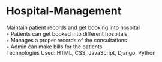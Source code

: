# Hospital-Management
Maintain patient records and get booking into hospital <br />
◦ Patients can get booked into different hospitals <br />
◦ Manages a proper records of the consultations <br />
◦ Admin can make bills for the patients <br />
Technologies Used: HTML, CSS, JavaScript, Django, Python <br />
